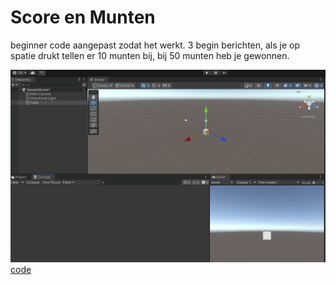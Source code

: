 # Score en Munten

beginner code aangepast zodat het werkt. 3 begin berichten, als je op spatie drukt tellen er 10 munten bij, bij 50 munten heb je gewonnen.

![animatie](gifs/ScoreEnMunten.gif)
[code](m4prog/Assets/scripts/PlayerScore.cs)